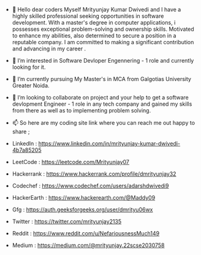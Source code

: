 - 👋 Hello dear coders  Myself Mrityunjay Kumar Dwivedi and I have a highly skilled professional seeking opportunities in software development. With a master's degree in computer applications, i possesses exceptional problem-solving and ownership skills. Motivated to enhance my abilities,  also determined to secure a position in a reputable company. I am committed to making a significant contribution and advancing in my career .
- 👀 I’m interested in Software Devloper Engennering - 1 role  and currently looking for it.
- 🌱 I’m currently pursuing My Master's in MCA  from Galgotias University Greater Noida.
- 💞️ I’m looking to collaborate on  project and your help to get a software devlopment Engineer - 1 role in any  tech company and gained my skills from there as well as to implementing problem solving.
- 📫 So here are my coding site link where you can reach me out  happy to share ;
  
- LinkedIn : https://www.linkedin.com/in/mrityunjay-kumar-dwivedi-4b7a85205
- LeetCode : https://leetcode.com/Mrityunjay07
- Hackerrank : https://www.hackerrank.com/profile/dmrityunjay32
- Codechef : https://www.codechef.com/users/adarshdwivedi9
- HackerEarth : https://www.hackerearth.com/@Maddy09
- Gfg : https://auth.geeksforgeeks.org/user/dmrityu06wx
- Twitter : https://twitter.com/mrityunjay2135
- Reddit :  https://www.reddit.com/u/NefariousnessMuch149
- Medium : https://medium.com/@mrityunjay.22scse2030758

<!---
Maaady/Maaady is a ✨ special ✨ repository because its `README.md` (this file) appears on your GitHub profile.
You can click the Preview link to take a look at your changes.
--->
